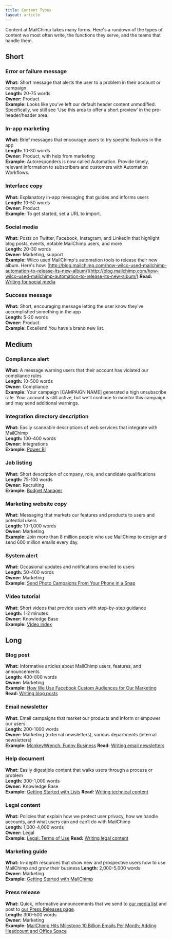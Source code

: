 ```yaml
---
title: Content Types
layout: article
---
```


Content at MailChimp takes many forms. Here's a rundown of the types of content we most often write, the functions they serve, and the teams that handle them.

## Short

### Error or failure message

**What:** Short message that alerts the user to a problem in their account or campaign  
**Length:** 20-75 words  
**Owner:** Product  
**Example:** Looks like you've left our default header content unmodified. Specifically, we still see ‘Use this area to offer a short preview’ in the pre-header/header area.  

### In-app marketing

**What:** Brief messages that encourage users to try specific features in the app  
**Length:** 10-30 words  
**Owner:** Product, with help from marketing  
**Example:** Autoresponders is now called Automation. Provide timely, relevant information to subscribers and customers with Automation Workflows. 

### Interface copy

**What:** Explanatory in-app messaging that guides and informs users  
**Length:** 10-50 words  
**Owner:** Product  
**Example:** To get started, set a URL to import.  

### Social media

**What:** Posts on Twitter, Facebook, Instagram, and LinkedIn that highlight blog posts, events, notable MailChimp users, and more  
**Length:** 20-30 words  
**Owner:** Marketing, support  
**Example:** Wilco used MailChimp's automation tools to release their new album. Here's how: [http://blog.mailchimp.com/how-wilco-used-mailchimp-automation-to-release-its-new-album/](http://blog.mailchimp.com/how-wilco-used-mailchimp-automation-to-release-its-new-album/)
**Read:** [Writing for social media](/writing-for-social-media)

### Success message

**What:** Short, encouraging message letting the user know they’ve accomplished something in the app  
**Length:** 5-20 words  
**Owner:** Product  
**Example:** Excellent! You have a brand new list.  

## Medium

### Compliance alert

**What:** A message warning users that their account has violated our compliance rules  
**Length:** 10-500 words  
**Owner:** Compliance  
**Example:** Your campaign [CAMPAIGN NAME] generated a high unsubscribe rate. Your account is still active, but we'll continue to monitor this campaign and may send additional warnings.

### Integration directory description

**What:** Easily scannable descriptions of web services that integrate with MailChimp  
**Length:** 100-400 words  
**Owner:** Integrations  
**Example:** [Power BI](https://connect.mailchimp.com/integrations/power-bi) 

### Job listing

**What:** Short description of company, role, and candidate qualifications  
**Length:** 75-100 words  
**Owner:** Recruiting  
**Example:** [Budget Manager](http://mailchimp.com/about/jobs/KG8aMH/budget-manager)  

### Marketing website copy

**What:** Messaging that markets our features and products to users and potential users  
**Length:** 10-1,000 words  
**Owner:** Marketing  
**Example:** Join more than 8 million people who use MailChimp to design and send 600 million emails every day.

### System alert

**What:** Occasional updates and notifications emailed to users  
**Length:** 50-400 words  
**Owner:** Marketing  
**Example:** [Send Photo Campaigns From Your Phone in a Snap](http://us1.campaign-archive2.com/?u=f7b9ee22124ff6454424dc10c&id=88e3c79ff1)  

### Video tutorial
**What:** Short videos that provide users with step-by-step guidance  
**Length:** 1-2 minutes  
**Owner:** Knowledge Base  
**Example:** [Video index](http://kb.mailchimp.com/video-index)  

## Long

### Blog post

**What:** Informative articles about MailChimp users, features, and announcements  
**Length:** 400-800 words  
**Owner:** Marketing  
**Example:** [How We Use Facebook Custom Audiences for Our Marketing](https://blog.mailchimp.com/how-we-use-facebook-custom-audiences-for-our-marketing/)
**Read:** [Writing blog posts](/writing-blog-posts)

### Email newsletter

**What:** Email campaigns that market our products and inform or empower our users  
**Length:** 200-1000 words  
**Owner:** Marketing (external newsletters), various departments (internal newsletters)  
**Example:** [MonkeyWrench: Funny Business](http://us1.campaign-archive1.com/?u=67a904de95&id=ce0573e06e)
**Read:** [Writing email newsletters](/writing-email-newsletters)

### Help document

**What:** Easily digestible content that walks users through a process or problem  
**Length:** 300-1,000 words  
**Owner:** Knowledge Base  
**Example:** [Getting Started with Lists](http://kb.mailchimp.com/lists/growth/getting-started-with-lists)
**Read:** [Writing technical content](/writing-technical-content)

### Legal content

**What:** Policies that explain how we protect user privacy, how we handle accounts, and what users can and can’t do with MailChimp  
**Length:** 1,000-4,000 words  
**Owner:** Legal  
**Example:** [Legal: Terms of Use](http://mailchimp.com/legal/terms/)
**Read:** [Writing legal content](/writing-legal-content)

### Marketing guide

**What:** In-depth resources that show new and prospective users how to use MailChimp and grow their business
**Length:** 2,000-5,000 words  
**Owner:** Marketing  
**Example:** [Getting Started with MailChimp](http://mailchimp.com/resources/guides/getting-started-with-mailchimp/)  

### Press release

**What:** Quick, informative announcements that we send to [our media list](http://mailchimp.us6.list-manage.com/subscribe?u=4c5c956741&id=8f96c922d0) and post to [our Press Releases page](http://mailchimp.com/about/press-releases/).  
**Length:** 300-500 words  
**Owner:** Marketing  
**Example:** [MailChimp Hits Milestone 10 Billion Emails Per Month; Adding Headcount and Office Space](http://mailchimp.com/about/press-releases/2014-06-03/)  



